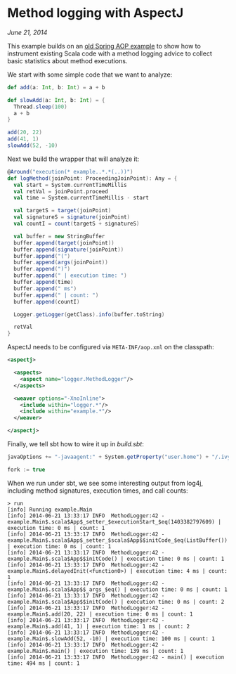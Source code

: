 # Method logging with AspectJ

*June 21, 2014*

This example builds on an [old Spring AOP example](https://github.com/earldouglas/barebones-spring-mvc/tree/master/reference/aop-method-logging#method-logging-with-spring-aop) 
to show how to instrument existing Scala code with a method logging advice to 
collect basic statistics about method executions.

We start with some simple code that we want to analyze:

```scala
def add(a: Int, b: Int) = a + b

def slowAdd(a: Int, b: Int) = {
  Thread.sleep(100)
  a + b
}

add(20, 22)
add(41, 1)
slowAdd(52, -10)
```

Next we build the wrapper that will analyze it:

```scala
@Around("execution(* example..*.*(..))")
def logMethod(joinPoint: ProceedingJoinPoint): Any = {
  val start = System.currentTimeMillis
  val retVal = joinPoint.proceed
  val time = System.currentTimeMillis - start

  val targetS = target(joinPoint)
  val signatureS = signature(joinPoint)
  val countI = count(targetS + signatureS)

  val buffer = new StringBuffer
  buffer.append(target(joinPoint))
  buffer.append(signature(joinPoint))
  buffer.append("(")
  buffer.append(args(joinPoint))
  buffer.append(")")
  buffer.append(" | execution time: ")
  buffer.append(time)
  buffer.append(" ms")
  buffer.append(" | count: ")
  buffer.append(countI)

  Logger.getLogger(getClass).info(buffer.toString)

  retVal
}
```

AspectJ needs to be configured via `META-INF/aop.xml` on the classpath:

```xml
<aspectj>

  <aspects>
    <aspect name="logger.MethodLogger"/>
  </aspects>

  <weaver options="-XnoInline">
    <include within="logger.*"/>
    <include within="example.*"/>
  </weaver>

</aspectj>
```

Finally, we tell sbt how to wire it up in *build.sbt*:

```scala
javaOptions += "-javaagent:" + System.getProperty("user.home") + "/.ivy2/cache/org.aspectj/aspectjweaver/jars/aspectjweaver-1.7.2.jar"

fork := true
```

When we run under sbt, we see some interesting output from log4j, including 
method signatures, execution times, and call counts:

```
> run
[info] Running example.Main 
[info] 2014-06-21 13:33:17 INFO  MethodLogger:42 - example.Main$.scala$App$_setter_$executionStart_$eq(1403382797609) | execution time: 0 ms | count: 1
[info] 2014-06-21 13:33:17 INFO  MethodLogger:42 - example.Main$.scala$App$_setter_$scala$App$$initCode_$eq(ListBuffer()) | execution time: 0 ms | count: 1
[info] 2014-06-21 13:33:17 INFO  MethodLogger:42 - example.Main$.scala$App$$initCode() | execution time: 0 ms | count: 1
[info] 2014-06-21 13:33:17 INFO  MethodLogger:42 - example.Main$.delayedInit(<function0>) | execution time: 4 ms | count: 1
[info] 2014-06-21 13:33:17 INFO  MethodLogger:42 - example.Main$.scala$App$$_args_$eq() | execution time: 0 ms | count: 1
[info] 2014-06-21 13:33:17 INFO  MethodLogger:42 - example.Main$.scala$App$$initCode() | execution time: 0 ms | count: 2
[info] 2014-06-21 13:33:17 INFO  MethodLogger:42 - example.Main$.add(20, 22) | execution time: 0 ms | count: 1
[info] 2014-06-21 13:33:17 INFO  MethodLogger:42 - example.Main$.add(41, 1) | execution time: 1 ms | count: 2
[info] 2014-06-21 13:33:17 INFO  MethodLogger:42 - example.Main$.slowAdd(52, -10) | execution time: 100 ms | count: 1
[info] 2014-06-21 13:33:17 INFO  MethodLogger:42 - example.Main$.main() | execution time: 139 ms | count: 1
[info] 2014-06-21 13:33:17 INFO  MethodLogger:42 - main() | execution time: 494 ms | count: 1
```
